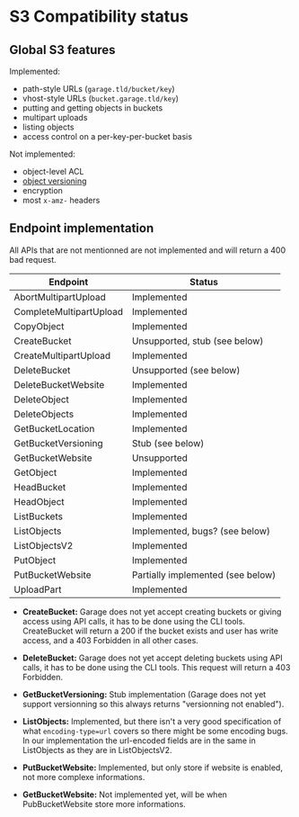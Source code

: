 # S3 Compatibility status

## Global S3 features

Implemented:

- path-style URLs (`garage.tld/bucket/key`)
- vhost-style URLs (`bucket.garage.tld/key`)
- putting and getting objects in buckets
- multipart uploads
- listing objects
- access control on a per-key-per-bucket basis

Not implemented:

- object-level ACL
- [object versioning](https://git.deuxfleurs.fr/Deuxfleurs/garage/issues/166)
- encryption
- most `x-amz-` headers


## Endpoint implementation

All APIs that are not mentionned are not implemented and will return a 400 bad request.

| Endpoint                     | Status                           |
|------------------------------|----------------------------------|
| AbortMultipartUpload         | Implemented                      |
| CompleteMultipartUpload      | Implemented                      |
| CopyObject                   | Implemented                      |
| CreateBucket                 | Unsupported, stub (see below)    |
| CreateMultipartUpload        | Implemented                      |
| DeleteBucket                 | Unsupported (see below)          |
| DeleteBucketWebsite          | Implemented                      |
| DeleteObject                 | Implemented                      |
| DeleteObjects                | Implemented                      |
| GetBucketLocation            | Implemented                      |
| GetBucketVersioning          | Stub (see below)                 |
| GetBucketWebsite             | Unsupported                      |
| GetObject                    | Implemented                      |
| HeadBucket                   | Implemented                      |
| HeadObject                   | Implemented                      |
| ListBuckets                  | Implemented                      |
| ListObjects                  | Implemented, bugs? (see below)   |
| ListObjectsV2                | Implemented                      |
| PutObject                    | Implemented                      |
| PutBucketWebsite             | Partially implemented (see below)|
| UploadPart                   | Implemented                      |



- **CreateBucket:** Garage does not yet accept creating buckets or giving access using API calls, it has to be done using the CLI tools. CreateBucket will return a 200 if the bucket exists and user has write access, and a 403 Forbidden in all other cases.

- **DeleteBucket:** Garage does not yet accept deleting buckets using API calls, it has to be done using the CLI tools. This request will return a 403 Forbidden.

- **GetBucketVersioning:** Stub implementation (Garage does not yet support versionning so this always returns
"versionning not enabled").

- **ListObjects:** Implemented, but there isn't a very good specification of what `encoding-type=url` covers so there might be some encoding bugs. In our implementation the url-encoded fields are in the same in ListObjects as they are in ListObjectsV2.

- **PutBucketWebsite:** Implemented, but only store if website is enabled, not more complexe informations.

- **GetBucketWebsite:** Not implemented yet, will be when PubBucketWebsite store more informations.
